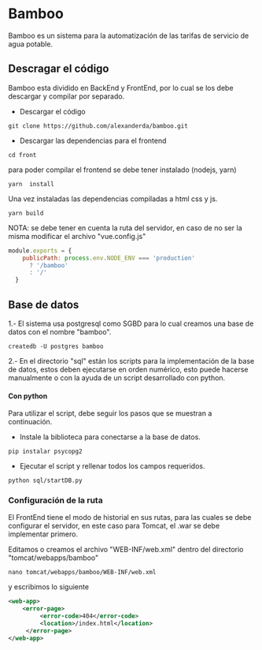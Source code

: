 # Bamboo

Bamboo es un sistema para la automatización de las tarifas de servicio de agua potable.



## Descragar el código

Bamboo esta dividido en BackEnd y FrontEnd, por lo cual se los debe descargar y compilar por separado.

* Descargar el código
``` shell
git clone https://github.com/alexanderda/bamboo.git
```

* Descargar las dependencias para el frontend
``` shell
cd front
```
para poder compilar el frontend se debe tener instalado (nodejs, yarn)
```shell 
yarn  install
```
Una vez instaladas las dependencias compiladas a html css y js.
``` shell
yarn build
```
NOTA: se debe tener en cuenta la ruta del servidor, en caso de no ser la misma modificar el archivo "vue.config.js"

```js
module.exports = {
    publicPath: process.env.NODE_ENV === 'production'
      ? '/bamboo'
      : '/'
  }
```
## Base de datos

1.- El sistema usa postgresql como SGBD para lo cual creamos una base de datos con el nombre "bamboo".

``` shell
createdb -U postgres bamboo
```

2.- En el directorio "sql" están los scripts para la implementación de la base de datos, estos deben ejecutarse en orden numérico, esto puede hacerse manualmente o con la ayuda de un script desarrollado con python.

#### Con python

Para utilizar el script, debe seguir los pasos que se muestran a continuación.

* Instale la biblioteca para conectarse a la base de datos.

``` shell
pip instalar psycopg2
```


* Ejecutar el script y rellenar todos los campos requeridos.

``` shell
python sql/startDB.py
```

### Configuración de la ruta

El FrontEnd tiene el modo de historial en sus rutas, para las cuales se debe configurar el servidor, en este caso para Tomcat, el .war se debe implementar primero.

Editamos o creamos el archivo "WEB-INF/web.xml" dentro del directorio "tomcat/webapps/bamboo"

```shell
nano tomcat/webapps/bamboo/WEB-INF/web.xml
```
y escribimos lo siguiente
```xml
<web-app>
    <error-page>
         <error-code>404</error-code>
         <location>/index.html</location>
     </error-page>
</web-app>
```